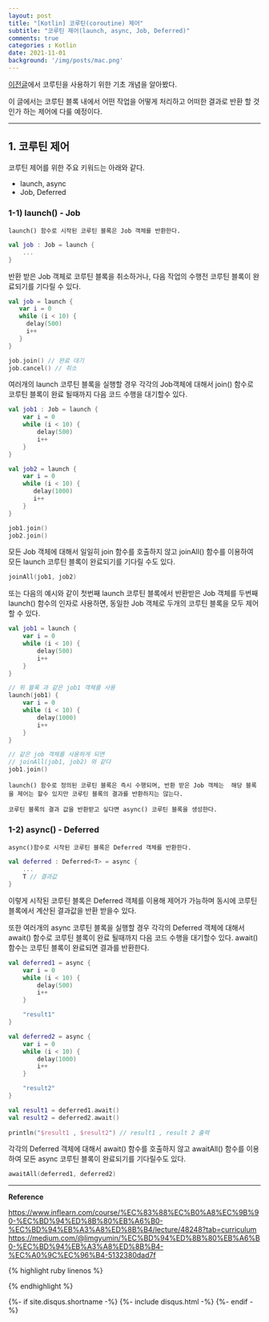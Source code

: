```yaml
---
layout: post
title: "[Kotlin] 코루틴(coroutine) 제어" 
subtitle: "코루틴 제어(launch, async, Job, Deferred)"    
comments: true
categories : Kotlin
date: 2021-11-01
background: '/img/posts/mac.png'
---
```


[이전글](https://wonyong-jang.github.io/kotlin/2021/10/31/Kotlin-coroutine2.html)에서 
코루틴을 사용하기 위한 기초 개념을 알아봤다.   

이 글에서는 코루틴 블록 내에서 어떤 작업을 어떻게 처리하고 
어떠한 결과로 반환 할 것인가 하는 제어에 다룰 예정이다.   

- - - 

## 1. 코루틴 제어   

코루틴 제어를 위한 주요 키워드는 아래와 같다.   

- launch, async   
- Job, Deferred   

### 1-1) launch() - Job   

`launch() 함수로 시작된 코루틴 블록은 Job 객체를 반환한다.`       

```kotlin
val job : Job = launch {
    ...
}
```

반환 받은 Job 객체로 코루틴 블록을 취소하거나, 다음 작업의 수행전 
코루틴 블록이 완료되기를 기다릴 수 있다.   

```kotlin
val job = launch {
   var i = 0
   while (i < 10) {
     delay(500)
     i++
   }
}

job.join() // 완료 대기
job.cancel() // 취소
```

여러개의 launch 코루틴 블록을 실행할 경우 각각의 Job객체에 대해서 
join() 함수로 코루틴 블록이 완료 될때까지 다음 코드 수행을 대기할수 있다.   

```kotlin
val job1 : Job = launch {
    var i = 0
    while (i < 10) {
        delay(500)
        i++
    }
}

val job2 = launch {
    var i = 0
    while (i < 10) {
       delay(1000)
       i++
    }
}

job1.join()
job2.join()
```

모든 Job 객체에 대해서 일일히 join 함수를 호출하지 않고 joinAll() 함수를 
이용하여 모든 launch 코루틴 블록이 완료되기를 기다릴 수도 있다.   

```kotlin
joinAll(job1, job2)
```

또는 다음의 예시와 같이 첫번째 launch 코루틴 블록에서 반환받은 
Job 객체를 두번째 launch() 함수의 인자로 사용하면, 동일한 Job 객체로 
두개의 코루틴 블록을 모두 제어 할 수 있다.   

```kotlin
val job1 = launch {
    var i = 0
    while (i < 10) {
        delay(500)
        i++
    }
}

// 위 블록 과 같은 job1 객체를 사용
launch(job1) {
    var i = 0
    while (i < 10) {
        delay(1000)
        i++
    }
}

// 같은 job 객체를 사용하게 되면
// joinAll(job1, job2) 와 같다
job1.join()
```

`launch() 함수로 정의된 코루틴 블록은 즉시 수행되며, 반환 받은 Job 객체는 
해당 블록을 제어는 할수 있지만 코루틴 블록의 결과를 반환하지는 않는다.`   

`코루틴 블록의 결과 값을 반환받고 싶다면 async() 코루틴 블록을 생성한다.`   

### 1-2) async() - Deferred    

`async()함수로 시작된 코루틴 블록은 Deferred 객체를 반환한다.`        

```kotlin
val deferred : Deferred<T> = async {
    ...
    T // 결과값
}
```   

이렇게 시작된 코루틴 블록은 Deferred 객체를 이용해 제어가 가능하며 
동시에 코루틴 블록에서 계산된 결과값을 반환 받을수 있다.   

또한 여러개의 async 코루틴 블록을 실행할 경우 각각의 Deferred 객체에 
대해서 await() 함수로 코루틴 블록이 완료 될때까지 다음 코드 수행을 
대기할수 있다. await() 함수는 코루틴 블록이 완료되면 결과를 반환한다.   

```kotlin
val deferred1 = async {
    var i = 0
    while (i < 10) {
        delay(500)
        i++
    }

    "result1"
}

val deferred2 = async {
    var i = 0
    while (i < 10) {
        delay(1000)
        i++
    }

    "result2"
}

val result1 = deferred1.await()
val result2 = deferred2.await()
        
println("$result1 , $result2") // result1 , result 2 출력
```   

각각의 Deferred 객체에 대해서 await() 함수를 호출하지 않고 awaitAll() 함수를 
이용하여 모든 async 코루틴 블록이 완료되기를 기다릴수도 있다.   

```kotlin
awaitAll(deferred1, deferred2)
```  


- - - 

**Reference**     

<https://www.inflearn.com/course/%EC%83%88%EC%B0%A8%EC%9B%90-%EC%BD%94%ED%8B%80%EB%A6%B0-%EC%BD%94%EB%A3%A8%ED%8B%B4/lecture/48248?tab=curriculum>   
<https://medium.com/@limgyumin/%EC%BD%94%ED%8B%80%EB%A6%B0-%EC%BD%94%EB%A3%A8%ED%8B%B4-%EC%A0%9C%EC%96%B4-5132380dad7f>     

{% highlight ruby linenos %}

{% endhighlight %}


{%- if site.disqus.shortname -%}
    {%- include disqus.html -%}
{%- endif -%}
